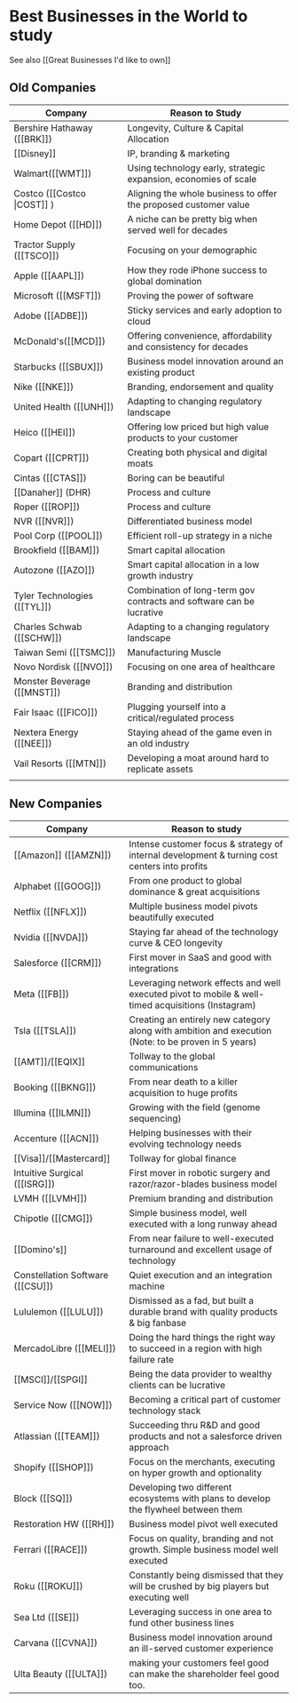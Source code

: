 # Best Businesses in the World to study

See also [[Great Businesses I'd like to own]]


## Old Companies

| Company                      | Reason to Study                                                      |
| ---------------------------- | -------------------------------------------------------------------- |
| Bershire Hathaway ([[BRK]])  | Longevity, Culture & Capital Allocation                              |
| [[Disney]]              | IP, branding & marketing                                             |
| Walmart([[WMT]])             | Using technology early, strategic expansion, economies of scale      |
| Costco ([[Costco \|COST]] )  | Aligning the whole business to offer the proposed customer value     |
| Home Depot ([[HD]])          | A niche can be pretty big when served well for decades               |
| Tractor Supply ([[TSCO]])    | Focusing on your demographic                                         |
| Apple ([[AAPL]])             | How they rode iPhone success to global domination                    |
| Microsoft ([[MSFT]])         | Proving the power of software                                        |
| Adobe ([[ADBE]])             | Sticky services and early adoption to cloud                          |
| McDonald's([[MCD]])          | Offering convenience, affordability and consistency for decades      |
| Starbucks ([[SBUX]])         | Business model innovation around an existing product                 |
| Nike ([[NKE]])               | Branding, endorsement and quality                                    |
| United Health ([[UNH]])      | Adapting to changing regulatory landscape                            |
| Heico ([[HEI]])              | Offering low priced but high value products to your customer         |
| Copart ([[CPRT]])            | Creating both physical and digital moats                             |
| Cintas ([[CTAS]])            | Boring can be beautiful                                              |
| [[Danaher]] (DHR)            | Process and culture                                                  |
| Roper ([[ROP]])              | Process and culture                                                  |
| NVR ([[NVR]])                | Differentiated business model                                        |
| Pool Corp ([[POOL]])         | Efficient roll-up strategy in a niche                                |
| Brookfield ([[BAM]])         | Smart capital allocation                                             |
| Autozone ([[AZO]])           | Smart capital allocation in a low growth industry                    |
| Tyler Technologies ([[TYL]]) | Combination of long-term gov contracts and software can be lucrative |
| Charles Schwab ([[SCHW]])    | Adapting to a changing regulatory landscape                          |
| Taiwan Semi  ([[TSMC]])      | Manufacturing Muscle                                                 |
| Novo Nordisk  ([[NVO]])      | Focusing on one area of healthcare                                   |
| Monster Beverage ([[MNST]])  | Branding and distribution                                            |
| Fair Isaac ([[FICO]])        | Plugging yourself into a critical/regulated process                  |
| Nextera Energy ([[NEE]])     | Staying ahead of the game even in an old industry                    |
| Vail Resorts ([[MTN]])       | Developing a moat around hard to replicate assets                    |
|                              |                                                                      |

## New Companies

| Company                          | Reason to study                                                                                     |
| -------------------------------- | --------------------------------------------------------------------------------------------------- |
| [[Amazon]] ([[AMZN]])            | Intense customer focus & strategy of internal development & turning cost centers into profits       |
| Alphabet ([[GOOG]])              | From one product to global dominance & great acquisitions                                           |
| Netflix ([[NFLX]])               | Multiple business model pivots beautifully executed                                                 |
| Nvidia ([[NVDA]])                | Staying far ahead of the technology curve & CEO longevity                                           |
| Salesforce ([[CRM]])             | First mover in SaaS and good with integrations                                                      |
| Meta ([[FB]])                    | Leveraging network effects and well executed pivot to mobile & well-timed acquisitions (Instagram)  |
| Tsla ([[TSLA]])                  | Creating an entirely new category along with ambition and execution (Note: to be proven in 5 years) |
| [[AMT]]/[[EQIX]]                 | Tollway to the global communications                                                                |
| Booking ([[BKNG]])               | From near death to a killer acquisition to huge profits                                             |
| Illumina ([[ILMN]])              | Growing with the field (genome sequencing)                                                          |
| Accenture ([[ACN]])              | Helping businesses with their evolving technology needs                                             |
| [[Visa]]/[[Mastercard]]                     | Tollway for global finance                                                                          |
| Intuitive Surgical ([[ISRG]])    | First mover in robotic surgery and razor/razor-blades business model                                |
| LVMH ([[LVMH]])                  | Premium branding and distribution                                                                   |
| Chipotle ([[CMG]])               | Simple business model, well executed with a long runway ahead                                       |
| [[Domino's]]                 | From near failure to well-executed turnaround and excellent usage of technology                     |
| Constellation Software ([[CSU]]) | Quiet execution and an integration machine                                                          |
| Lululemon ([[LULU]])             | Dismissed as a fad, but built a durable brand with quality products & big fanbase                   |
| MercadoLibre ([[MELI]])          | Doing the hard things the right way to succeed in a region with high failure rate                   |
| [[MSCI]]/[[SPGI]]                | Being the data provider to wealthy clients can be lucrative                                         |
| Service Now ([[NOW]])            | Becoming a critical part of customer technology stack                                               |
| Atlassian ([[TEAM]])             | Succeeding thru R&D and good products and not a salesforce driven approach                          |
| Shopify ([[SHOP]])               | Focus on the merchants, executing on hyper growth and optionality                                   |
| Block ([[SQ]])                   | Developing two different ecosystems with plans to develop the flywheel between them                 |
| Restoration HW ([[RH]])          | Business model pivot well executed                                                                  |
| Ferrari ([[RACE]])               | Focus on quality, branding and not growth. Simple business model well executed                      |
| Roku ([[ROKU]])                  | Constantly being dismissed that they will be crushed by big players but executing well              |
| Sea Ltd ([[SE]])                 | Leveraging success in one area to fund other business lines                                         |
| Carvana ([[CVNA]])               | Business model innovation around an ill-served customer experience                                  |
| Ulta Beauty ([[ULTA]])           | making your customers feel good can make the shareholder feel good too.                                                                                                    |




